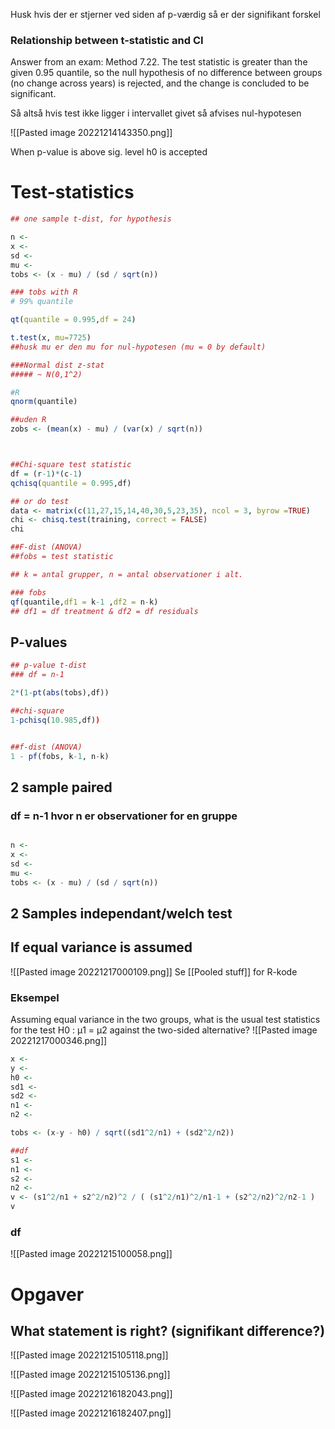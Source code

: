 Husk hvis der er stjerner ved siden af p-værdig så er der signifikant forskel


### Relationship between t-statistic and CI

Answer from an exam:
Method 7.22. The test statistic is greater than the given 0.95 quantile, so the null hypothesis of no difference between groups (no change across years) is rejected, and the change is concluded to be significant.

Så altså hvis test ikke ligger i intervallet givet så afvises nul-hypotesen


![[Pasted image 20221214143350.png]]

When p-value is above sig. level h0 is accepted

# Test-statistics
```R
## one sample t-dist, for hypothesis

n <-
x <-
sd <-
mu <-
tobs <- (x - mu) / (sd / sqrt(n))

### tobs with R
# 99% quantile

qt(quantile = 0.995,df = 24)

t.test(x, mu=7725)
##husk mu er den mu for nul-hypotesen (mu = 0 by default)

###Normal dist z-stat
##### ~ N(0,1^2)

#R
qnorm(quantile)

##uden R
zobs <- (mean(x) - mu) / (var(x) / sqrt(n))



##Chi-square test statistic
df = (r-1)*(c-1)
qchisq(quantile = 0.995,df)

## or do test
data <- matrix(c(11,27,15,14,40,30,5,23,35), ncol = 3, byrow =TRUE) 
chi <- chisq.test(training, correct = FALSE) 
chi

##F-dist (ANOVA)
##fobs = test statistic

## k = antal grupper, n = antal observationer i alt.

### fobs
qf(quantile,df1 = k-1 ,df2 = n-k)
## df1 = df treatment & df2 = df residuals

```

## P-values

```R
## p-value t-dist
### df = n-1

2*(1-pt(abs(tobs),df))

##chi-square
1-pchisq(10.985,df))


##f-dist (ANOVA)
1 - pf(fobs, k-1, n-k)

```


## 2 sample paired
### df = n-1 hvor n er observationer for en gruppe

```R

n <-
x <-
sd <-
mu <-
tobs <- (x - mu) / (sd / sqrt(n))
```




## 2 Samples independant/welch test

## If equal variance is assumed


![[Pasted image 20221217000109.png]]
Se [[Pooled stuff]] for R-kode

### Eksempel
Assuming equal variance in the two groups, what is the usual test statistics for the test H0 : µ1 = µ2 against the two-sided alternative?
![[Pasted image 20221217000346.png]]



```R
x <-
y <-
h0 <-
sd1 <-
sd2 <-
n1 <-
n2 <-

tobs <- (x-y - h0) / sqrt((sd1^2/n1) + (sd2^2/n2))

##df
s1 <-
n1 <-
s2 <-
n2 <-
v <- (s1^2/n1 + s2^2/n2)^2 / ( (s1^2/n1)^2/n1-1 + (s2^2/n2)^2/n2-1 )
v
```

### df
![[Pasted image 20221215100058.png]]


# Opgaver

## What statement is right? (signifikant difference?)

![[Pasted image 20221215105118.png]]

![[Pasted image 20221215105136.png]]



![[Pasted image 20221216182043.png]]


![[Pasted image 20221216182407.png]]

